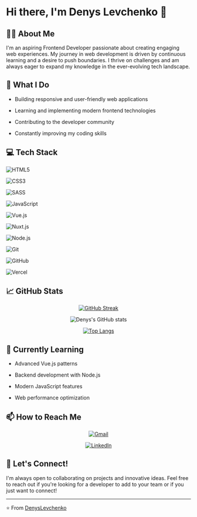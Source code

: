 # Hi there, I'm Denys Levchenko 👋

## 👨‍💻 About Me

I'm an aspiring Frontend Developer passionate about creating engaging web experiences. My journey in web development is driven by continuous learning and a desire to push boundaries. I thrive on challenges and am always eager to expand my knowledge in the ever-evolving tech landscape.

## 🚀 What I Do

- Building responsive and user-friendly web applications

- Learning and implementing modern frontend technologies

- Contributing to the developer community

- Constantly improving my coding skills

## 💻 Tech Stack

<div align="flex">
  
  ![HTML5](https://img.shields.io/badge/HTML5-E34F26?style=for-the-badge&logo=html5&logoColor=white)

  ![CSS3](https://img.shields.io/badge/CSS3-1572B6?style=for-the-badge&logo=css3&logoColor=white)

  ![SASS](https://img.shields.io/badge/Sass-CC6699?style=for-the-badge&logo=sass&logoColor=white)

  ![JavaScript](https://img.shields.io/badge/JavaScript-F7DF1E?style=for-the-badge&logo=javascript&logoColor=black)

  ![Vue.js](https://img.shields.io/badge/Vue.js-35495E?style=for-the-badge&logo=vue.js&logoColor=4FC08D)

  ![Nuxt.js](https://img.shields.io/badge/Nuxt.js-00DC82?style=for-the-badge&logo=nuxt.js&logoColor=white)

  ![Node.js](https://img.shields.io/badge/Node.js-43853D?style=for-the-badge&logo=node.js&logoColor=white)

  ![Git](https://img.shields.io/badge/Git-F05032?style=for-the-badge&logo=git&logoColor=white)

  ![GitHub](https://img.shields.io/badge/GitHub-181717?style=for-the-badge&logo=github&logoColor=white)

  ![Vercel](https://img.shields.io/badge/Vercel-000000?style=for-the-badge&logo=vercel&logoColor=white)

</div>

## 📈 GitHub Stats

<div align="center">

  

  [![GitHub Streak](https://github-readme-streak-stats.herokuapp.com/?user=DenysLevchenko&theme=dark)](https://git.io/streak-stats)

  

  ![Denys's GitHub stats](https://github-readme-stats.vercel.app/api?username=DenysLevchenko&show_icons=true&theme=dark)

  

  [![Top Langs](https://github-readme-stats.vercel.app/api/top-langs/?username=DenysLevchenko&layout=compact&theme=dark)](https://github.com/DenysLevchenko/github-readme-stats)

</div>

## 🌱 Currently Learning

- Advanced Vue.js patterns

- Backend development with Node.js

- Modern JavaScript features

- Web performance optimization

## 📫 How to Reach Me

<div align="center">

  

  [![Gmail](https://img.shields.io/badge/Gmail-D14836?style=for-the-badge&logo=gmail&logoColor=white)](mailto:levchenkoden02@gmail.com)

  [![LinkedIn](https://img.shields.io/badge/LinkedIn-0077B5?style=for-the-badge&logo=linkedin&logoColor=white)](https://www.linkedin.com/in/denis-levchenko-65a067264/)

</div>

## 🤝 Let's Connect!

I'm always open to collaborating on projects and innovative ideas. Feel free to reach out if you're looking for a developer to add to your team or if you just want to connect!

---

⭐️ From [DenysLevchenko](https://github.com/DenysLevchenko)

